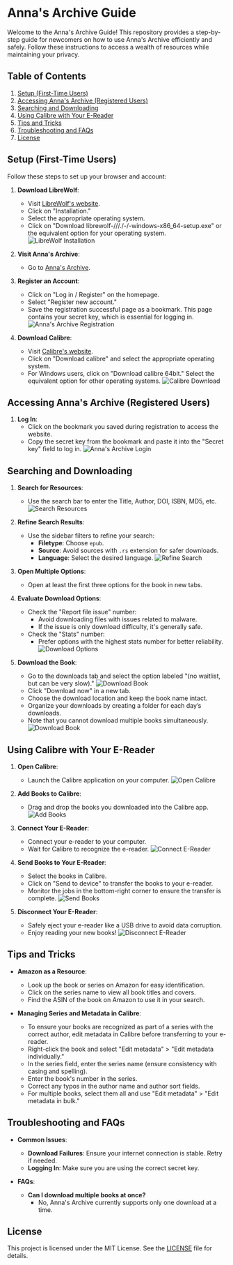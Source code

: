 # Anna's Archive Guide

Welcome to the Anna's Archive Guide! This repository provides a step-by-step guide for newcomers on how to use Anna's Archive efficiently and safely. Follow these instructions to access a wealth of resources while maintaining your privacy.

## Table of Contents

1. [Setup (First-Time Users)](#setup-first-time-users)
2. [Accessing Anna's Archive (Registered Users)](#accessing-annas-archive-registered-users)
3. [Searching and Downloading](#searching-and-downloading)
4. [Using Calibre with Your E-Reader](#using-calibre-with-your-e-reader)
5. [Tips and Tricks](#tips-and-tricks)
6. [Troubleshooting and FAQs](#troubleshooting-and-faqs)
7. [License](#license)

## Setup (First-Time Users)

Follow these steps to set up your browser and account:

1. **Download LibreWolf**:
   - Visit [LibreWolf's website](https://librewolf.net/).
   - Click on "Installation."
   - Select the appropriate operating system.
   - Click on "Download librewolf-///./-/-windows-x86_64-setup.exe" or the equivalent option for your operating system.
   ![LibreWolf Installation](images/librewolf-installation.png)

2. **Visit Anna's Archive**:
   - Go to [Anna's Archive](https://annas-archive.org/).

3. **Register an Account**:
   - Click on "Log in / Register" on the homepage.
   - Select "Register new account."
   - Save the registration successful page as a bookmark. This page contains your secret key, which is essential for logging in.
   ![Anna's Archive Registration](images/annas-archive-registration.png)

4. **Download Calibre**:
   - Visit [Calibre's website](https://calibre-ebook.com/).
   - Click on "Download calibre" and select the appropriate operating system.
   - For Windows users, click on "Download calibre 64bit." Select the equivalent option for other operating systems.
   ![Calibre Download](images/calibre-download.png)

## Accessing Anna's Archive (Registered Users)

1. **Log In**:
   - Click on the bookmark you saved during registration to access the website.
   - Copy the secret key from the bookmark and paste it into the "Secret key" field to log in.
   ![Anna's Archive Login](images/annas-archive-login.png)

## Searching and Downloading

1. **Search for Resources**:
   - Use the search bar to enter the Title, Author, DOI, ISBN, MD5, etc.
   ![Search Resources](images/search-resources.png)

2. **Refine Search Results**:
   - Use the sidebar filters to refine your search:
     - **Filetype**: Choose `epub`.
     - **Source**: Avoid sources with `.rs` extension for safer downloads.
     - **Language**: Select the desired language.
   ![Refine Search](images/refine-search.png)

3. **Open Multiple Options**:
   - Open at least the first three options for the book in new tabs.

4. **Evaluate Download Options**:
   - Check the "Report file issue" number:
     - Avoid downloading files with issues related to malware.
     - If the issue is only download difficulty, it's generally safe.
   - Check the "Stats" number:
     - Prefer options with the highest stats number for better reliability.
   ![Download Options](images/download-options.png)

5. **Download the Book**:
   - Go to the downloads tab and select the option labeled "(no waitlist, but can be very slow)."
   ![Download Book](images/download-book-1.png)
   - Click "Download now" in a new tab.
   - Choose the download location and keep the book name intact.
   - Organize your downloads by creating a folder for each day’s downloads.
   - Note that you cannot download multiple books simultaneously.
   ![Download Book](images/download-book-2.png)

## Using Calibre with Your E-Reader

1. **Open Calibre**:
   - Launch the Calibre application on your computer.
   ![Open Calibre](images/open-calibre.png)

2. **Add Books to Calibre**:
   - Drag and drop the books you downloaded into the Calibre app.
   ![Add Books](images/add-books.png)

3. **Connect Your E-Reader**:
   - Connect your e-reader to your computer.
   - Wait for Calibre to recognize the e-reader.
   ![Connect E-Reader](images/connect-e-reader.png)

4. **Send Books to Your E-Reader**:
   - Select the books in Calibre.
   - Click on "Send to device" to transfer the books to your e-reader.
   - Monitor the jobs in the bottom-right corner to ensure the transfer is complete.
   ![Send Books](images/send-books.png)

5. **Disconnect Your E-Reader**:
   - Safely eject your e-reader like a USB drive to avoid data corruption.
   - Enjoy reading your new books!
   ![Disconnect E-Reader](images/disconnect-e-reader.png)

## Tips and Tricks

- **Amazon as a Resource**:
  - Look up the book or series on Amazon for easy identification.
  - Click on the series name to view all book titles and covers.
  - Find the ASIN of the book on Amazon to use it in your search.

- **Managing Series and Metadata in Calibre**:
  - To ensure your books are recognized as part of a series with the correct author, edit metadata in Calibre before transferring to your e-reader.
  - Right-click the book and select "Edit metadata" > "Edit metadata individually."
  - In the series field, enter the series name (ensure consistency with casing and spelling).
  - Enter the book's number in the series.
  - Correct any typos in the author name and author sort fields.
  - For multiple books, select them all and use "Edit metadata" > "Edit metadata in bulk."

## Troubleshooting and FAQs

- **Common Issues**:
  - **Download Failures**: Ensure your internet connection is stable. Retry if needed.
  - **Logging In**: Make sure you are using the correct secret key.

- **FAQs**:
  - **Can I download multiple books at once?**
    - No, Anna's Archive currently supports only one download at a time.

## License

This project is licensed under the MIT License. See the [LICENSE](LICENSE) file for details.
